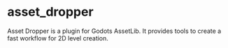 # asset_dropper
Asset Dropper is a plugin for Godots AssetLib. It provides tools to create a fast workflow for 2D level creation.

